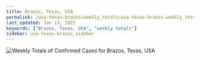```yaml
---
title: Brazos, Texas, USA
permalink: /usa-texas-brazos/weekly_totals/usa-texas-brazos-weekly_totals.html
last_updated: Jan 13, 2021
keywords: ["Brazos, Texas, USA", "weekly totals"]
sidebar: usa-texas-brazos_sidebar
---
```


![Weekly Totals of Confirmed Cases for Brazos, Texas, USA](/covid_tracker/images/graphs/usa-texas-brazos-weekly_totals_graph.png)
